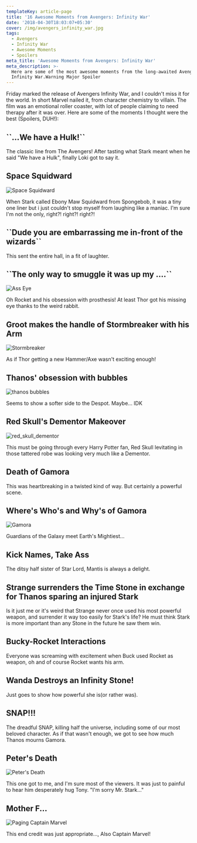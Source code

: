 ```yaml
---
templateKey: article-page
title: '16 Awesome Moments from Avengers: Infinity War'
date: '2018-04-30T18:03:07+05:30'
cover: /img/avengers_infinity_war.jpg
tags:
  - Avengers
  - Infinity War
  - Awesome Moments
  - Spoilers
meta_title: 'Awesome Moments from Avengers: Infinity War'
meta_description: >-
  Here are some of the most awesome moments from the long-awaited Avenger's
  Infinity War.Warning Major Spoiler
---
```

Friday marked the release of Avengers Infinity War, and I couldn't miss it for the world. In short Marvel nailed it, from character chemistry to villain. The film was an emotional roller coaster, with lot of people claiming to need therapy after it was over. Here are some of the moments I thought were the best (Spoilers, DUH!):

## \`\`...We have a Hulk!\`\`

The classic line from The Avengers! After tasting what Stark meant when he said "We have a Hulk", finally Loki got to say it.

## Space Squidward

![Space Squidward](/img/squidward.jpg)

When Stark called Ebony Maw Squidward from Spongebob, it was a tiny one liner but i just couldn't stop myself from laughing like a maniac. I'm sure I'm not the only, right?! right?! right?!

## \`\`Dude you are embarrassing me in-front of the wizards\`\`

This sent the entire hall, in a fit of laughter.

## \`\`The only way to smuggle it was up my ....\`\`

![Ass Eye](/img/eye.jpg)

Oh Rocket and his obsession with prosthesis! At least Thor got his missing eye thanks to the weird rabbit.

## Groot makes the handle of Stormbreaker with his Arm

![Stormbreaker](/img/stormbreaker.jpg.png)

As if Thor getting a new Hammer/Axe wasn't exciting enough!

## Thanos' obsession with bubbles

![thanos bubbles](/img/bubbles.jpg)

Seems to show a softer side to the Despot. Maybe... IDK

## Red Skull's Dementor Makeover

![red_skull_dementor](/img/dementor.jpeg)

This must be going through every Harry Potter fan, Red Skull levitating in those tattered robe was looking very much like a Dementor.

## Death of Gamora

This was heartbreaking in a twisted kind of way. But certainly a powerful scene.

## Where's Who's and Why's of Gamora

![Gamora](/img/gamora.jpg)

Guardians of the Galaxy meet Earth's Mightiest...

## Kick Names, Take Ass

The ditsy half sister of Star Lord, Mantis is always a delight.

## Strange surrenders the Time Stone in exchange for Thanos sparing an injured Stark

Is it just me or it's weird that Strange never once used his most powerful weapon, and surrender it way too easily for Stark's life? He must think Stark is more important than any Stone in the future he saw them win.

## Bucky-Rocket Interactions

Everyone was screaming with excitement when Buck used Rocket as weapon, oh and of course Rocket wants his arm.

## Wanda Destroys an Infinity Stone!

Just goes to show how powerful she is(or rather was).

## SNAP!!!

The dreadful SNAP, killing half the universe, including some of our most beloved character. As if that wasn't enough, we got to see how much Thanos mourns Gamora.

## Peter's Death

![Peter's Death](/img/peters_death.jpg)

This one got to me, and I'm sure most of the viewers. It was just to painful to hear him desperately hug Tony. "I'm sorry Mr. Stark..."

## Mother F...

![Paging Captain Marvel](/img/captainmarvel.jpg)

This end credit was just appropriate..., Also Captain Marvel!
